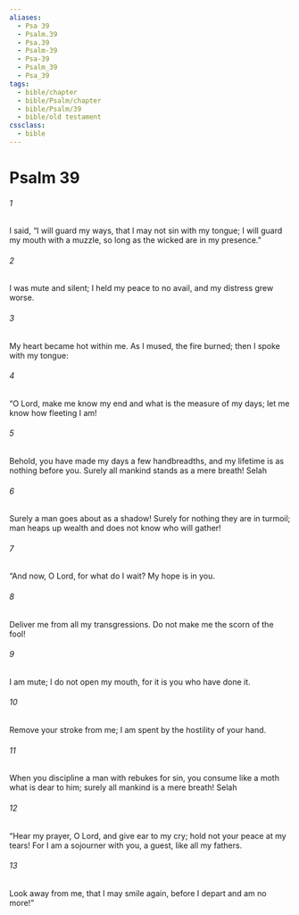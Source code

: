 ```yaml
---
aliases:
  - Psa 39
  - Psalm.39
  - Psa.39
  - Psalm-39
  - Psa-39
  - Psalm_39
  - Psa_39
tags:
  - bible/chapter
  - bible/Psalm/chapter
  - bible/Psalm/39
  - bible/old testament
cssclass:
  - bible
---
```


# Psalm 39

###### 1
I said, “I will guard my ways, that I may not sin with my tongue; I will guard my mouth with a muzzle, so long as the wicked are in my presence.”
###### 2
I was mute and silent; I held my peace to no avail, and my distress grew worse.
###### 3
My heart became hot within me. As I mused, the fire burned; then I spoke with my tongue:
###### 4
“O Lord, make me know my end and what is the measure of my days; let me know how fleeting I am!
###### 5
Behold, you have made my days a few handbreadths, and my lifetime is as nothing before you. Surely all mankind stands as a mere breath! Selah
###### 6
Surely a man goes about as a shadow! Surely for nothing they are in turmoil; man heaps up wealth and does not know who will gather!
###### 7
“And now, O Lord, for what do I wait?   My hope is in you.
###### 8
Deliver me from all my transgressions.   Do not make me the scorn of the fool!
###### 9
I am mute; I do not open my mouth,   for it is you who have done it.
###### 10
Remove your stroke from me; I am spent by the hostility of your hand.
###### 11
When you discipline a man with rebukes for sin, you consume like a moth what is dear to him;   surely all mankind is a mere breath! Selah
###### 12
“Hear my prayer, O Lord, and give ear to my cry; hold not your peace at my tears! For I am a sojourner with you,   a guest, like all my fathers.
###### 13
Look away from me, that I may smile again,   before I depart and am no more!”


